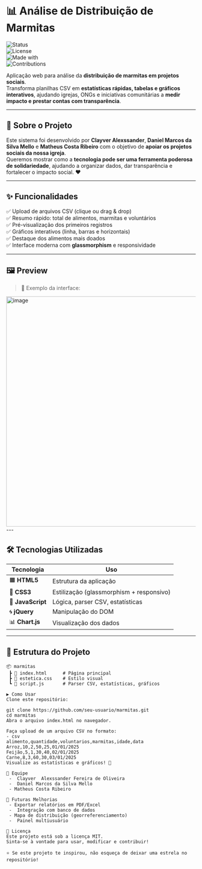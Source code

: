 # 📊 Análise de Distribuição de Marmitas  

![Status](https://img.shields.io/badge/status-active-success.svg)  
![License](https://img.shields.io/badge/license-MIT-blue.svg)  
![Made with](https://img.shields.io/badge/Made%20with-JavaScript-yellow.svg)  
![Contributions](https://img.shields.io/badge/contributions-welcome-brightgreen.svg)  

Aplicação web para análise da **distribuição de marmitas em projetos sociais**.  
Transforma planilhas CSV em **estatísticas rápidas, tabelas e gráficos interativos**, ajudando igrejas, ONGs e iniciativas comunitárias a **medir impacto e prestar contas com transparência**.  

---

## 🙌 Sobre o Projeto  

Este sistema foi desenvolvido por **Clayver Alexssander**, **Daniel Marcos da Silva Mello** e **Matheus Costa Ribeiro** com o objetivo de **apoiar os projetos sociais da nossa igreja**.  
Queremos mostrar como a **tecnologia pode ser uma ferramenta poderosa de solidariedade**, ajudando a organizar dados, dar transparência e fortalecer o impacto social. ❤️  

---

## ✨ Funcionalidades  

✅ Upload de arquivos CSV (clique ou drag & drop)  
✅ Resumo rápido: total de alimentos, marmitas e voluntários  
✅ Pré-visualização dos primeiros registros  
✅ Gráficos interativos (linha, barras e horizontais)  
✅ Destaque dos alimentos mais doados  
✅ Interface moderna com **glassmorphism** e responsividade  

---

## 🖼️ Preview  

> 🔎 Exemplo da interface:  

<img width="1333" height="612" alt="image" src="https://github.com/user-attachments/assets/af1c1f9f-f6f1-4060-9647-a89392df8a54" />
---

## 🛠️ Tecnologias Utilizadas  

<div align="center">

| Tecnologia | Uso |
|------------|-----|
| 🟧 **HTML5** | Estrutura da aplicação |
| 🎨 **CSS3** | Estilização (glassmorphism + responsivo) |
| 💛 **JavaScript** | Lógica, parser CSV, estatísticas |
| 🌀 **jQuery** | Manipulação do DOM |
| 📊 **Chart.js** | Visualização dos dados |

</div>

---

## 📂 Estrutura do Projeto  

``` 
📦 marmitas
 ┣ 📜 index.html      # Página principal
 ┣ 📜 estetica.css    # Estilo visual
 ┗ 📜 script.js       # Parser CSV, estatísticas, gráficos

▶️ Como Usar
Clone este repositório:

git clone https://github.com/seu-usuario/marmitas.git
cd marmitas
Abra o arquivo index.html no navegador.

Faça upload de um arquivo CSV no formato:
- csv
alimento,quantidade,voluntarios,marmitas,idade,data
Arroz,10,2,50,25,01/01/2025
Feijão,5,1,30,40,02/01/2025
Carne,8,3,60,30,03/01/2025
Visualize as estatísticas e gráficos! 🚀

👥 Equipe
 -  Clayver  Alexssander Fereira de Oliveira
 -  Daniel Marcos da Silva Mello
 - Matheus Costa Ribeiro

📌 Futuras Melhorias
 - Exportar relatórios em PDF/Excel
 -  Integração com banco de dados
 - Mapa de distribuição (georreferenciamento)
 -  Painel multiusuário

📜 Licença
Este projeto está sob a licença MIT.
Sinta-se à vontade para usar, modificar e contribuir!

⭐ Se este projeto te inspirou, não esqueça de deixar uma estrela no repositório!
